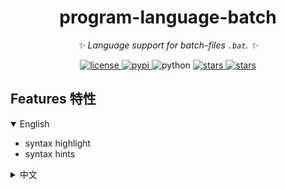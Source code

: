 <div align="center">

# program-language-batch

_✨ Language support for batch-files `.bat`. ✨_

<a href="https://github.com/tomorinao-www/program-language-batch/blob/main/LICENSE">
  <img src="https://img.shields.io/github/license/tomorinao-www/program-language-batch.svg" alt="license">
</a>
<a href="https://pypi.python.org/pypi/program-language-batch">
  <img src="https://img.shields.io/pypi/v/program-language-batch.svg" alt="pypi">
</a>
<img src="https://img.shields.io/badge/python-3.10+-blue.svg" alt="python">
<a href="https://github.com/tomorinao-www/naotool">
  <img src="https://img.shields.io/github/stars/tomorinao-www/program-language-batch.svg?style=social" alt="stars">
</a>
<a href="https://github.com/tomorinao-www/naotool">
  <img src="https://img.shields.io/github/forks/tomorinao-www/program-language-batch.svg?style=social" alt="stars">
</a>
</div>

## Features 特性

<details open>
<summary>English</summary>

- syntax highlight
- syntax hints

</details>

<details>
<summary>中文</summary>

- 语法高亮
- 语法提示

</details>

